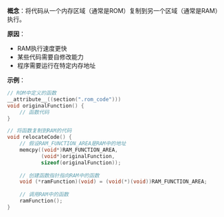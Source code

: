 **概念**：将代码从一个内存区域（通常是ROM）复制到另一个区域（通常是RAM）执行。

**原因**：
- RAM执行速度更快
- 某些代码需要自修改能力
- 程序需要运行在特定内存地址

**示例**：
```c
// ROM中定义的函数
__attribute__((section(".rom_code")))
void originalFunction() {
    // 函数代码
}

// 将函数复制到RAM的代码
void relocateCode() {
    // 假设RAM_FUNCTION_AREA是RAM中的地址
    memcpy((void*)RAM_FUNCTION_AREA, 
           (void*)originalFunction, 
           sizeof(originalFunction));
    
    // 创建函数指针指向RAM中的函数
    void (*ramFunction)(void) = (void(*)(void))RAM_FUNCTION_AREA;
    
    // 调用RAM中的函数
    ramFunction();
}
```